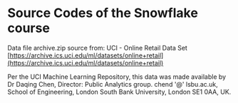 # Source Codes of the Snowflake course

Data file archive.zip source from:
UCI - Online Retail Data Set [https://archive.ics.uci.edu/ml/datasets/online+retail](https://archive.ics.uci.edu/ml/datasets/online+retail)

Per the UCI Machine Learning Repository, this data was made available by Dr Daqing Chen, Director: Public Analytics group. chend '@' lsbu.ac.uk, School of Engineering, London South Bank University, London SE1 0AA, UK.